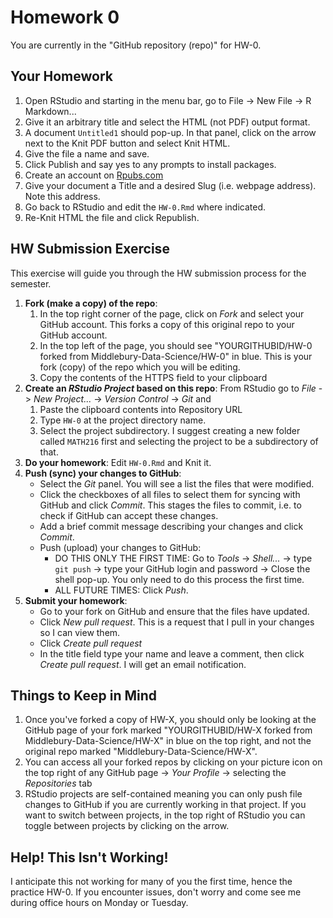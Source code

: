 # Homework 0

You are currently in the "GitHub repository (repo)" for HW-0.

## Your Homework

1. Open RStudio and starting in the menu bar, go to File -> New File -> R Markdown...
1. Give it an arbitrary title and select the HTML (not PDF) output format.
1. A document `Untitled1` should pop-up. In that panel, click on the arrow next to the Knit PDF button and select Knit HTML.
1. Give the file a name and save.
1. Click Publish and say yes to any prompts to install packages.
2. Create an account on [Rpubs.com](http://rpubs.com/)
3. Give your document a Title and a desired Slug (i.e. webpage address). Note this address.
4. Go back to RStudio and edit the `HW-0.Rmd` where indicated.
5. Re-Knit HTML the file and click Republish.



## HW Submission Exercise

This exercise will guide you through the HW submission process for the semester. 

1. **Fork (make a copy) of the repo**:
    1. In the top right corner of the page, click on *Fork* and select your GitHub account. This forks a copy of this original repo to your GitHub account.
    1. In the top left of the page, you should see "YOURGITHUBID/HW-0 forked from Middlebury-Data-Science/HW-0" in blue. This is your fork (copy) of the repo which you will be editing.
    1. Copy the contents of the HTTPS field to your clipboard
1. **Create an *RStudio Project* based on this repo**: From RStudio go to *File* -> *New Project...* -> *Version Control* -> *Git* and 
    1. Paste the clipboard contents into Repository URL
    2. Type `HW-0` at the project directory name.
    3. Select the project subdirectory. I suggest creating a new folder called `MATH216` first and selecting the project to be a subdirectory of that.
1. **Do your homework**: Edit `HW-0.Rmd` and Knit it. 
1. **Push (sync) your changes to GitHub**:
    + Select the *Git* panel. You will see a list the files that were modified.
    + Click the checkboxes of all files to select them for syncing with GitHub and click *Commit*. This stages the files to commit, i.e. to check if GitHub can accept these changes.
    + Add a brief commit message describing your changes and click *Commit*.
    + Push (upload) your changes to GitHub:
        + DO THIS ONLY THE FIRST TIME: Go to *Tools* -> *Shell...* -> type `git push` -> type your GitHub login and password -> Close the shell pop-up.  You only need to do this process the first time.
        + ALL FUTURE TIMES: Click *Push*.
1. **Submit your homework**:
    + Go to your fork on GitHub and ensure that the files have updated.
    + Click *New pull request*. This is a request that I pull in your changes so I can view them.
    + Click *Create pull request*
    + In the title field type your name and leave a comment, then click *Create pull request*. I will get an email notification.


## Things to Keep in Mind

1. Once you've forked a copy of HW-X, you should only be looking at the GitHub page of your fork marked "YOURGITHUBID/HW-X forked from Middlebury-Data-Science/HW-X" in blue on the top right, and not the original repo marked "Middlebury-Data-Science/HW-X".
1. You can access all your forked repos by clicking on your picture icon on the top right of any GitHub page -> *Your Profile* -> selecting the *Repositories* tab
1. RStudio projects are self-contained meaning you can only push file changes to GitHub if you are currently working in that project. If you want to switch between projects, in the top right of RStudio you can toggle between projects by clicking on the arrow. 


## Help! This Isn't Working!

I anticipate this not working for many of you the first time, hence the practice HW-0. If you encounter issues, don't worry and come see me during office hours on Monday or Tuesday.
